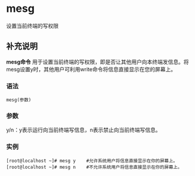 mesg
===

设置当前终端的写权限

## 补充说明

**mesg命令** 用于设置当前终端的写权限，即是否让其他用户向本终端发信息。将mesg设置y时，其他用户可利用write命令将信息直接显示在您的屏幕上。

###  语法

```shell
mesg(参数)
```

###  参数

y/n：y表示运行向当前终端写信息，n表示禁止向当前终端写信息。

###  实例

```shell
[root@localhost ~]# mesg y    #允许系统用户将信息直接显示在你的屏幕上。
[root@localhost ~]# mesg n    #不允许系统用户将信息直接显示在你的屏幕上。
```


<!-- Linux命令行搜索引擎：https://jaywcjlove.github.io/linux-command/ -->